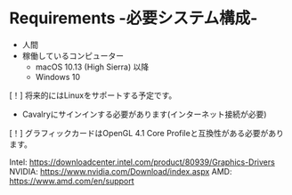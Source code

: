 # Requirements -必要システム構成-

- 人間
- 稼働しているコンピューター
  - macOS 10.13 (High Sierra) 以降
  - Windows 10

[！] 将来的にはLinuxをサポートする予定です。

- Cavalryにサインインする必要があります(インターネット接続が必要)

[！] グラフィックカードはOpenGL 4.1 Core Profileと互換性がある必要があります。

Intel: https://downloadcenter.intel.com/product/80939/Graphics-Drivers
NVIDIA: https://www.nvidia.com/Download/index.aspx
AMD: https://www.amd.com/en/support

